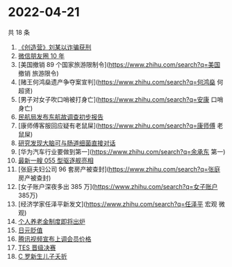 # 2022-04-21

共 18 条

<!-- BEGIN ZHIHUSEARCH -->
<!-- 最后更新时间 Thu Apr 21 2022 05:09:04 GMT+0800 (China Standard Time) -->
1. [《创造营》刘某以诈骗获刑](https://www.zhihu.com/search?q=刘丞以诈骗)
1. [微信朋友圈 10 年](https://www.zhihu.com/search?q=朋友圈)
1. [美国撤销 89 个国家旅游限制令](https://www.zhihu.com/search?q=美国 撤销 旅游限令)
1. [赌王何鸿燊遗产争夺案宣判](https://www.zhihu.com/search?q=何鸿燊 何超贤)
1. [男子对女子吹口哨被打身亡](https://www.zhihu.com/search?q=安康 口哨 身亡)
1. [民航局发布东航故调查初步报告](https://www.zhihu.com/search?q=东航事故报告)
1. [康师傅客服回应疑有老鼠屎](https://www.zhihu.com/search?q=康师傅 老鼠屎)
1. [研究发现大脑可与肠道细菌直接对话](https://www.zhihu.com/search?q=大脑可与肠道细菌直接对话)
1. [华为汽车行业要做到第一](https://www.zhihu.com/search?q=余承东 第一)
1. [最新一艘 055 型驱逐舰亮相](https://www.zhihu.com/search?q=055型驱逐舰亮相)
1. [张庭夫妇公司 96 套房产被查封](https://www.zhihu.com/search?q=张庭 房产被查封)
1. [女子账户深夜多出 385 万](https://www.zhihu.com/search?q=女子账户 385万)
1. [经济学家任泽平新发文](https://www.zhihu.com/search?q=任泽平 宏观 微观)
1. [个人养老金制度即将出炉](https://www.zhihu.com/search?q=个人养老金制度)
1. [日元贬值](https://www.zhihu.com/search?q=日元贬值)
1. [腾讯视频宣布上调会员价格](https://www.zhihu.com/search?q=腾讯视频会员)
1. [TES 晋级决赛](https://www.zhihu.com/search?q=tes)
1. [C 罗新生儿子夭折](https://www.zhihu.com/search?q=C罗儿子夭折)
<!-- END ZHIHUSEARCH -->
